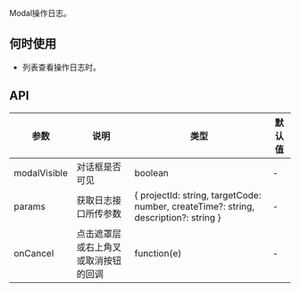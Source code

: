 Modal操作日志。

## 何时使用

- 列表查看操作日志时。

## API

| 参数 | 说明 | 类型 | 默认值 |
| --- | --- | --- | --- |
| modalVisible | 对话框是否可见 | boolean | - |
| params | 获取日志接口所传参数 | { projectId: string, targetCode: number, createTime?: string, description?: string } | - |
| onCancel | 点击遮罩层或右上角叉或取消按钮的回调 | function(e) | - |